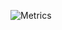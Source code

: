 <!-- ![](https://github.com/lisn0/github-stats/blob/master/generated/overview.svg)
![](https://github.com/lisn0/github-stats/blob/master/generated/languages.svg)
 -->
![Metrics](https://metrics.lecoq.io/lisn0?template=classic&isocalendar=1&languages=1&stars=1&people=1&activity=1&achievements=1&notable=1&lines=1&repositories=1&gists=1&introduction=1&base.indepth=false&repositories=100&repositories.batch=100&repositories.forks=false&repositories.affiliations=owner&isocalendar.duration=half-year&languages.limit=8&languages.threshold=0%25&languages.other=false&languages.colors=github&languages.sections=most-used&languages.indepth=false&languages.analysis.timeout=15&languages.categories=markup%2C%20programming&languages.recent.categories=markup%2C%20programming&languages.recent.load=300&languages.recent.days=14&stars.limit=4&people.limit=24&people.identicons=false&people.identicons.hide=false&people.size=28&people.types=followers%2C%20following&people.shuffle=false&activity.limit=5&activity.load=300&activity.days=14&activity.visibility=all&activity.timestamps=false&activity.filter=all&achievements.threshold=C&achievements.secrets=true&achievements.display=detailed&achievements.limit=0&notable.from=organization&notable.repositories=false&notable.indepth=false&notable.types=commit&introduction.title=true&config.timezone=Europe%2FRome)
